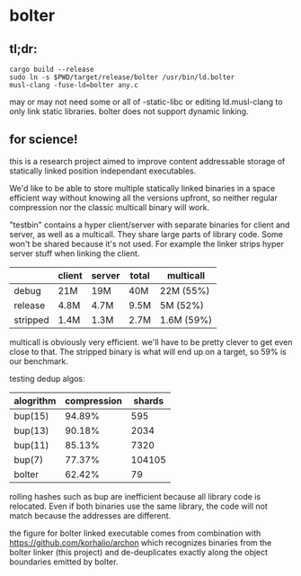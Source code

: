 bolter
======

tl;dr:
-----

```
cargo build --release
sudo ln -s $PWD/target/release/bolter /usr/bin/ld.bolter
musl-clang -fuse-ld=bolter any.c
```

may or may not need some or all of -static-libc or editing ld.musl-clang to only link static libraries.
bolter does not support dynamic linking.


for science!
-------------

this is a research project aimed to improve content addressable storage  of statically linked position
independant executables.

We'd like to be able to store multiple statically linked binaries in a space efficient way without
knowing all the versions upfront, so neither regular compression nor the classic multicall binary will work.

"testbin" contains a hyper client/server with separate binaries for client and server, as well as a multicall.
They share large parts of library code. Some won't be shared because it's not used.
For example the linker strips hyper server stuff when linking the client.


|          | client  | server  | total | multicall   |
|----------|---------|---------|-------|-------------|
| debug    | 21M     | 19M     | 40M   | 22M  (55%)  |
| release  | 4.8M    | 4.7M    | 9.5M  | 5M   (52%)  |
| stripped | 1.4M    | 1.3M    | 2.7M  | 1.6M (59%)  |

multicall is obviously very efficient. we'll have to be pretty clever to get even close to that.
The stripped binary is what will end up on a target, so 59% is our benchmark.

testing dedup algos:

| alogrithm | compression | shards |
|-----------|-------------|--------|
|bup(15)    | 94.89%      | 595    |
|bup(13)    | 90.18%      | 2034   |
|bup(11)    | 85.13%      | 7320   |
|bup(7)     | 77.37%      | 104105 |
|bolter     | 62.42%      | 79     |


rolling hashes such as bup are inefficient because all library code is relocated.
Even if both binaries use the same library, the code will not match because the addresses are different.

the figure for bolter linked executable comes from combination with https://github.com/korhalio/archon
which recognizes binaries from the bolter linker (this project) and de-deuplicates exactly along the
object boundaries emitted by bolter.


